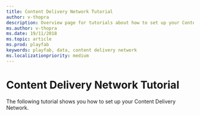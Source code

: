 ```yaml
---
title: Content Delivery Network Tutorial
author: v-thopra
description: Overview page for tutorials about how to set up your Content Delivery Network.
ms.author: v-thopra
ms.date: 19/11/2018
ms.topic: article
ms.prod: playfab
keywords: playfab, data, content delivery network
ms.localizationpriority: medium
---
```


# Content Delivery Network Tutorial

The following tutorial shows you how to set up your Content Delivery Network.
